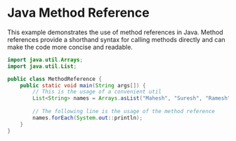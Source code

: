# Java Method Reference

This example demonstrates the use of method references in Java. Method references provide a shorthand syntax for calling methods directly and can make the code more concise and readable.

```java
import java.util.Arrays;
import java.util.List;

public class MethodReference {
    public static void main(String args[]) {
        // This is the usage of a convenient util
        List<String> names = Arrays.asList("Mahesh", "Suresh", "Ramesh", "Naresh", "Kalpesh");
        
        // The following line is the usage of the method reference
        names.forEach(System.out::println);
    }
}
